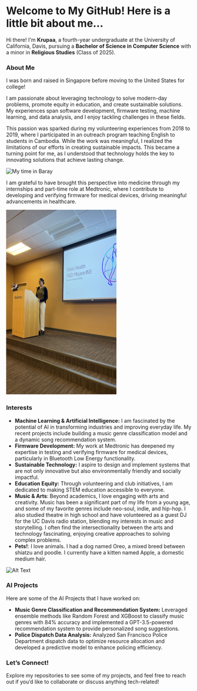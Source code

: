 # Welcome to My GitHub! Here is a little bit about me...

Hi there! I'm **Krupaa**, a fourth-year undergraduate at the University of California, Davis, pursuing a **Bachelor of Science in Computer Science** with a minor in **Religious Studies** (Class of 2025).

### About Me
I was born and raised in Singapore before moving to the United States for college!

I am passionate about leveraging technology to solve modern-day problems, promote equity in education, and create sustainable solutions. My experiences span software development, firmware testing, machine learning, and data analysis, and I enjoy tackling challenges in these fields.

This passion was sparked during my volunteering experiences from 2018 to 2019, where I participated in an outreach program teaching English to students in Cambodia. While the work was meaningful, I realized the limitations of our efforts in creating sustainable impacts. This became a turning point for me, as I understood that technology holds the key to innovating solutions that achieve lasting change. 

![My time in Baray](images/baray.jpg)

I am grateful to have brought this perspective into medicine through my internships and part-time role at Medtronic, where I contribute to developing and verifying firmware for medical devices, driving meaningful advancements in healthcare.

<img src="images/medtronic.jpg" alt="Alt Text" width="300" height="500" />

### Interests
- **Machine Learning & Artificial Intelligence:** I am fascinated by the potential of AI in transforming industries and improving everyday life. My recent projects include building a music genre classification model and a dynamic song recommendation system.
- **Firmware Development:** My work at Medtronic has deepened my expertise in testing and verifying firmware for medical devices, particularly in Bluetooth Low Energy functionality.
- **Sustainable Technology:** I aspire to design and implement systems that are not only innovative but also environmentally friendly and socially impactful.
- **Education Equity:** Through volunteering and club initiatives, I am dedicated to making STEM education accessible to everyone.
- **Music & Arts**: Beyond academics, I love engaging with arts and creativity. Music has been a significant part of my life from a young age, and some of my favorite genres include neo-soul, indie, and hip-hop. I also studied theatre in high school and have volunteered as a guest DJ for the UC Davis radio station, blending my interests in music and storytelling. I often find the intersectionality between the arts and technology fascinating, enjoying creative approaches to solving complex problems.
- **Pets!**: I love animals. I had a dog named Oreo, a mixed breed between shiatzu and poodle. I currently have a kitten named Apple, a domestic medium hair.
<img src="images/apple" alt="Alt Text" width="300" height="200" />

### AI Projects
Here are some of the AI Projects that I have worked on:
- **Music Genre Classification and Recommendation System:** Leveraged ensemble methods like Random Forest and XGBoost to classify music genres with 84% accuracy and implemented a GPT-3.5-powered recommendation system to provide personalized song suggestions.
- **Police Dispatch Data Analysis:** Analyzed San Francisco Police Department dispatch data to optimize resource allocation and developed a predictive model to enhance policing efficiency.

### Let’s Connect!
Explore my repositories to see some of my projects, and feel free to reach out if you’d like to collaborate or discuss anything tech-related!
